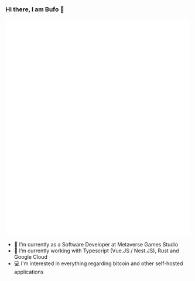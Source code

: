 ### Hi there, I am Bufo 👋

![](https://raw.githubusercontent.com/bufo24/github-stats/master/generated/overview.svg#gh-dark-mode-only)
![](https://raw.githubusercontent.com/bufo24/github-stats/master/generated/languages.svg#gh-dark-mode-only)

- 🔭 I’m currently as a Software Developer at Metaverse Games Studio
- 🌱 I’m currently working with Typescript (Vue.JS / Nest.JS), Rust and Google Cloud
- 💻 I'm interested in everything regarding bitcoin and other self-hosted applications
